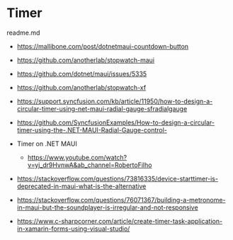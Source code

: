 # Timer

readme.md

*   https://mallibone.com/post/dotnetmaui-countdown-button

*   https://github.com/anotherlab/stopwatch-maui

*   https://github.com/dotnet/maui/issues/5335

*   https://github.com/anotherlab/stopwatch-xf

*   https://support.syncfusion.com/kb/article/11950/how-to-design-a-circular-timer-using-net-maui-radial-gauge-sfradialgauge

*   https://github.com/SyncfusionExamples/How-to-design-a-circular-timer-using-the-.NET-MAUI-Radial-Gauge-control-

*   Timer on .NET MAUI

    *   https://www.youtube.com/watch?v=yj_dr9HvnwA&ab_channel=RobertoFilho

*   https://stackoverflow.com/questions/73816335/device-starttimer-is-deprecated-in-maui-what-is-the-alternative

*   https://stackoverflow.com/questions/76071367/building-a-metronome-in-maui-but-the-soundplayer-is-irregular-and-not-responsive

*   https://www.c-sharpcorner.com/article/create-timer-task-application-in-xamarin-forms-using-visual-studio/

